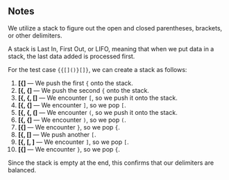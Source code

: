 ## Notes

We utilize a stack to figure out the open and closed parentheses, brackets, or other delimiters.

A stack is Last In, First Out, or LIFO, meaning that when we put data in a stack, the last data added is processed first.

For the test case `{{[]()}[]}`, we can create a stack as follows:

1. **[{]** — We push the first `{` onto the stack.
2. **[{, {]** — We push the second `{` onto the stack.
3. **[{, {, []** — We encounter `[`, so we push it onto the stack.
4. **[{, {]** — We encounter `]`, so we pop `[`.
5. **[{, {, (]** — We encounter `(`, so we push it onto the stack.
6. **[{, {]** — We encounter `)`, so we pop `(`.
7. **[{]** — We encounter `}`, so we pop `{`.
8. **[{, []** — We push another `[`.
9. **[{, [, ]** — We encounter `]`, so we pop `[`.
10. **[{]** — We encounter `}`, so we pop `{`.

Since the stack is empty at the end, this confirms that our delimiters are balanced.